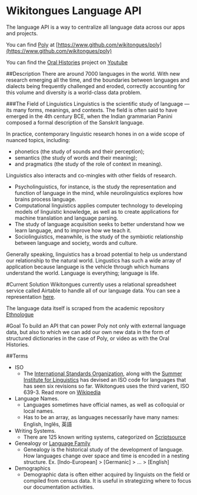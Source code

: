 # Wikitongues Language API 

The language API is a way to centralize all language data across our apps and projects. 

You can find [Poly](https://www.github.com/wikitongues/poly) at [https://www.github.com/wikitongues/poly](https://www.github.com/wikitongues/poly)

You can find the [Oral Histories](https://youtube.com/wikitongues) project on [Youtube](https://youtube.com/wikitongues)

##Description
There are around 7000 languages in the world. With new research emerging all the time, and the boundaries between languages and dialects being frequently challenged and eroded, correctly accounting for this volume and diversity is a world-class data problem.

###The Field of Linguistics
Linguistics is the scientific study of language — its many forms, meanings, and contexts. The field is often said to have emerged in the 4th century BCE, when the Indian grammarian Panini composed a formal description of the Sanskrit language. 

In practice, contemporary linguistic research hones in on a wide scope of nuanced topics, including:

* phonetics (the study of sounds and their perception); 
* semantics (the study of words and their meaning); 
* and pragmatics (the study of the role of context in meaning). 

Linguistics also interacts and co-mingles with other fields of research. 

* Psycholinguistics, for instance, is the study the representation and function of language in the mind, while neurolinguistics explores how brains process language. 
* Computational linguistics applies computer technology to developing models of linguistic knowledge, as well as to create applications for machine translation and language parsing.
* The study of language acquisition seeks to better understand how we learn language, and to improve how we teach it. 
* Sociolinguistics, meanwhile, is the study of the symbiotic relationship between language and society, words and culture. 

Generally speaking, linguistics has a broad potential to help us understand our relationship to the natural world. Lingustics has such a wide array of application because language is the vehicle through which humans understand the world. Language is everything; language is life.

#Current Solution
Wikitongues currently uses a relational spreadsheet service called Airtable to handle all of our language data. You can see a representation [here](https://airtable.com/shrc1ZmAbcrBojRTy/tblm5O4Hj7gnfYYuR).

The language data itself is scraped from the academic repository [Ethnologue](www.ethnologue.com)

#Goal
To build an API that can power Poly not only with external language data, but also to which we can add our own new data in the form of structured dictionaries in the case of Poly, or video as with the Oral Histories. 

##Terms
* ISO
  * The [International Standards Organization](http://www.iso.org/iso/home.html), along with the [Summer Institute for Linguistics](http://www.sil.org/) has devised an ISO code for languages that has seen six revisions so far. Wikitongues uses the third varient, ISO 639-3. Read more on [Wikipedia](https://en.wikipedia.org/wiki/ISO_639) 
* Language Names.
  * Languages sometimes have official names, as well as colloquial or local names. 
  * Has to be an array, as languages necessarily have many names: English, Inglês, 英語
* Writing Systems.
  * There are 125 known writing systems, categorized on [Scriptsource](http://scriptsource.org/cms/scripts/page.php?&id=)
* Genealogy or [Language Family](https://en.wikipedia.org/wiki/Language_family)
  * Genealogy is the historical study of the development of language. How languages change over space and time is encoded in a nesting structure. Ex. [Indo-European] > [Germanic] > ... > [English]
* Demographics
  * Demographic data is often either acquired by linguists on the field or compiled from census data. It is useful in strategizing where to focus our documentation activities.
